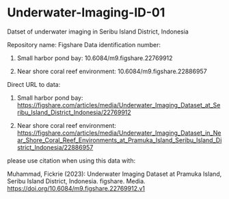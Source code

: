 # Underwater-Imaging-ID-01
Datset of underwater imaging in Seribu Island District, Indonesia

Repository name: Figshare
Data identification number: 

1. Small harbor pond bay:
10.6084/m9.figshare.22769912 

2. Near shore coral reef environment:
10.6084/m9.figshare.22886957

Direct URL to data: 

1. Small harbor pond bay: https://figshare.com/articles/media/Underwater_Imaging_Dataset_at_Seribu_Island_District_Indonesia/22769912 

2. Near shore coral reef environment:
https://figshare.com/articles/media/Underwater_Imaging_Dataset_in_Near_Shore_Coral_Reef_Environments_at_Pramuka_Island_Seribu_Island_District_Indonesia/22886957 


please use citation when using this data with:

Muhammad, Fickrie (2023): Underwater Imaging Dataset at Pramuka Island, Seribu Island District, Indonesia. figshare. Media. https://doi.org/10.6084/m9.figshare.22769912.v1 
